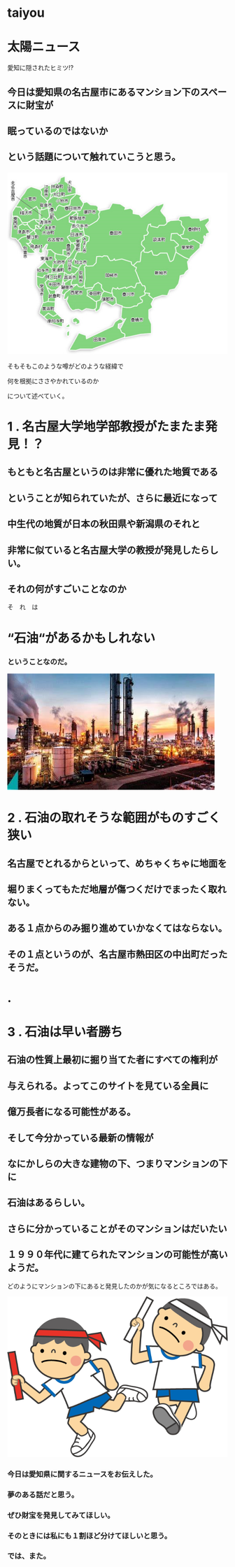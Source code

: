 # taiyou
<!DOCTYPE html>
<html lang="en">
<head>
    <meta charset="UTF-8">
    <meta name="viewport" content="width=device-width, initial-scale=1.0">
    <link rel="stylesheet"  href="test.css">
    <title>try</title>
</head>
<body>

<div class="title">
<h1>太陽ニュース</h1> 
</div>

<div class="start">
<p>愛知に隠されたヒミツ⁉</p>  
<h2>今日は愛知県の名古屋市にあるマンション下のスペースに財宝が</h2>
 <h2> 眠っているのではないか</h2>
  <h2>  という話題について触れていこうと思う。
</h2>
<h3></h3>
<img src="https://raw.githubusercontent.com/rising-sun-112/taiyou/main/%E7%84%A1%E9%A1%8C.png">
</div>


<div class="hairi">
<p>そもそもこのような噂がどのような経緯で</p>
<p>何を根拠にささやかれているのか</p>
<p>について述べていく。</p>
</div>

<div class="reason-1">
<h1>1 . 名古屋大学地学部教授がたまたま発見！？</h1>
<h2>もともと名古屋というのは非常に優れた地質である</h2>
   <h2> ということが知られていたが、さらに最近になって</h2>
   <h2> 中生代の地質が日本の秋田県や新潟県のそれと</h2>
    <h2>非常に似ていると名古屋大学の教授が発見したらしい。</h2>
<h2>それの何がすごいことなのか</h2>
<p>そ　れ　は</p>
<h1>“石油“があるかもしれない</h1>
<h3>ということなのだ。</h3>
<img src="https://raw.githubusercontent.com/rising-sun-112/taiyou/main/OIPV2YSBGSZ.jpg">
</div>

<div class="reason-2">
<h1>2 . 石油の取れそうな範囲がものすごく狭い</h1>
<h2>名古屋でとれるからといって、めちゃくちゃに地面を</h2>
    <h2>堀りまくってもただ地層が傷つくだけでまったく取れない。</h2>
<h2>ある１点からのみ掘り進めていかなくてはならない。</h2>
<h2>その１点というのが、名古屋市熱田区の中出町だったそうだ。</h2>
</div>

<h1>.</h1>

<div class="reason-3">
<h1>3 . 石油は早い者勝ち</h1>
<h2>石油の性質上最初に掘り当てた者にすべての権利が</h2>
    <h2>与えられる。よってこのサイトを見ている全員に</h2>
   <h2> 億万長者になる可能性がある。</h2>

<h2>そして今分かっている最新の情報が</h2>
<h2>なにかしらの大きな建物の下、つまりマンションの下に</h2>
    <h2>石油はあるらしい。</h2>
<h2>さらに分かっていることがそのマンションはだいたい</h2>
    <h2>１９９０年代に建てられたマンションの可能性が高いようだ。
</h2>
<p>どのようにマンションの下にあると発見したのかが気になるところではある。</p>
<img src="https://raw.githubusercontent.com/rising-sun-112/taiyou/main/unnamed.png">
</div>

<div class="finish">
<h3>今日は愛知県に関するニュースをお伝えした。</h3>
<h3>夢のある話だと思う。</h3>
<h3>ぜひ財宝を発見してみてほしい。</h3>
<h3>そのときには私にも１割ほど分けてほしいと思う。</h3>
<h3>では、また。</h3>
</div>

</body>
</html>

